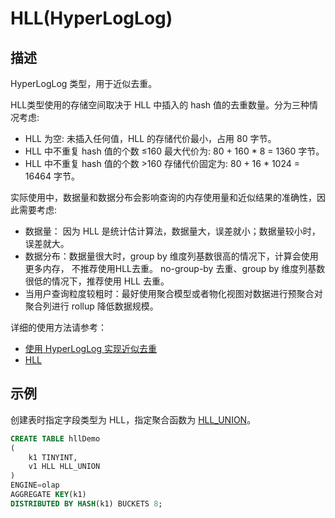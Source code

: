 # HLL(HyperLogLog)

## 描述

HyperLogLog 类型，用于近似去重。

HLL类型使用的存储空间取决于 HLL 中插入的 hash 值的去重数量。分为三种情况考虑:

- HLL 为空: 未插入任何值，HLL 的存储代价最小，占用 80 字节。
- HLL 中不重复 hash 值的个数 &le;160
  最大代价为: 80 + 160 * 8 = 1360 字节。
- HLL 中不重复 hash 值的个数 >160
  存储代价固定为: 80 + 16 * 1024 = 16464 字节。

实际使用中，数据量和数据分布会影响查询的内存使用量和近似结果的准确性，因此需要考虑:

- 数据量： 因为 HLL 是统计估计算法，数据量大，误差就小；数据量较小时，误差就大。
- 数据分布：数据量很大时，group by 维度列基数很高的情况下，计算会使用更多内存， 不推荐使用HLL去重。 no-group-by 去重、group by 维度列基数很低的情况下，推荐使用 HLL 去重。
- 当用户查询粒度较粗时：最好使用聚合模型或者物化视图对数据进行预聚合对聚合列进行 rollup 降低数据规模。

详细的使用方法请参考：

- [使用 HyperLogLog 实现近似去重](/using_starrocks/Using_HLL.md)
- [HLL](/sql-reference/sql-statements/data-definition/HLL.md)

## 示例

创建表时指定字段类型为 HLL，指定聚合函数为 [HLL_UNION](../../sql-functions/aggregate-functions/hll_union.md)。

```sql
CREATE TABLE hllDemo
(
    k1 TINYINT,
    v1 HLL HLL_UNION
)
ENGINE=olap
AGGREGATE KEY(k1)
DISTRIBUTED BY HASH(k1) BUCKETS 8;
```
